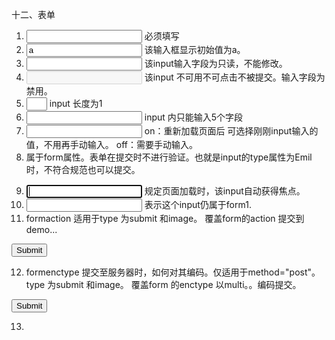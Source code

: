 十二、表单
1. <input required> 必须填写
2. <input value="a"> 该输入框显示初始值为a。
3. <input readonly> 该input输入字段为只读，不能修改。
4. <input disabled> 该input 不可用不可点击不被提交。输入字段为禁用。
5. <input size="1"> input 长度为1
6. <input maxlength="5"> input 内只能输入5个字段
7. <input autocomplete="on/off"> on：重新加载页面后 可选择刚刚input输入的值，不用再手动输入。 off：需要手动输入。
8. <form novalidate> 属于form属性。表单在提交时不进行验证。也就是input的type属性为Emil时，不符合规范也可以提交。
9. <input autofocus> 规定页面加载时，该input自动获得焦点。
10. <input form="form1的id"> 表示这个input仍属于form1.
11. formaction 适用于type 为submit 和image。
覆盖form的action 提交到 demo...
<form action="action_page.php">
<input type="submit" formaction="demo_admin.asp">

12. formenctype 提交至服务器时，如何对其编码。仅适用于method="post"。type 为submit 和image。
覆盖form 的enctype 以multi。。编码提交。 
<form action="demo_post_enctype.asp" method="post">
<input type="submit" formenctype="multipart/form-data">

13. 